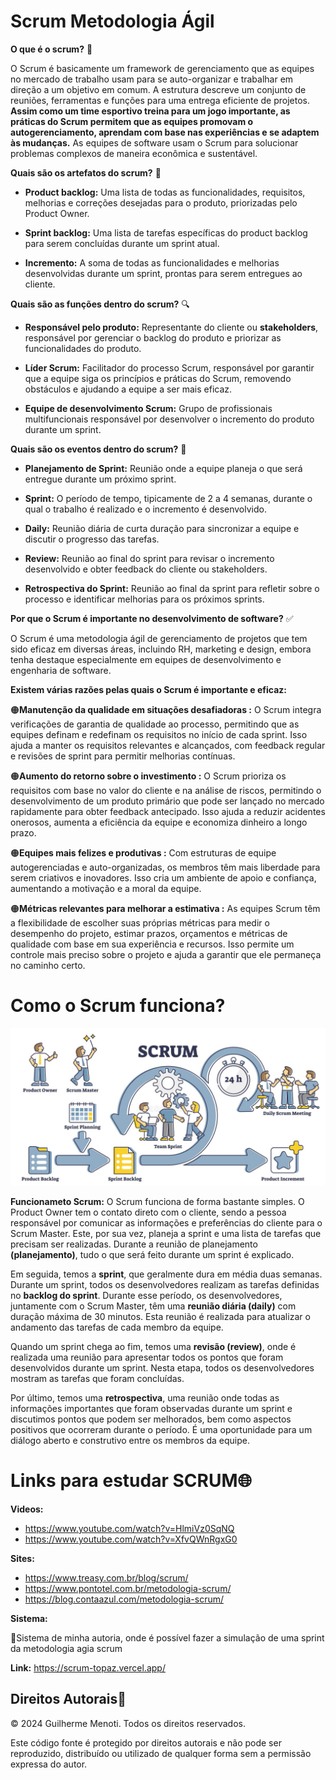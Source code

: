 # Scrum Metodologia Ágil

**O que é o scrum?** 🤔

O Scrum é basicamente um framework de gerenciamento que as equipes no mercado de trabalho usam para se auto-organizar e trabalhar em direção a um objetivo em comum. A estrutura descreve um conjunto de reuniões, ferramentas e funções para uma entrega eficiente de projetos. **Assim como um time esportivo treina para um jogo importante, as práticas do Scrum permitem que as equipes promovam o autogerenciamento, aprendam com base nas experiências e se adaptem às mudanças.** As equipes de software usam o Scrum para solucionar problemas complexos de maneira econômica e sustentável. 

**Quais são os artefatos do scrum?** 📖

- **Product backlog:** Uma lista de todas as funcionalidades, requisitos, melhorias e correções desejadas para o produto, priorizadas pelo Product Owner.

- **Sprint backlog:** Uma lista de tarefas específicas do product backlog para serem concluídas durante um sprint atual.

- **Incremento:** A soma de todas as funcionalidades e melhorias desenvolvidas durante um sprint, prontas para serem entregues ao cliente.

**Quais são as funções dentro do scrum?** 🔍

- **Responsável pelo produto:** Representante do cliente ou **stakeholders**, responsável por gerenciar o backlog do produto e priorizar as funcionalidades do produto.

- **Líder Scrum:** Facilitador do processo Scrum, responsável por garantir que a equipe siga os princípios e práticas do Scrum, removendo obstáculos e ajudando a equipe a ser mais eficaz.

- **Equipe de desenvolvimento Scrum:** Grupo de profissionais multifuncionais responsável por desenvolver o incremento do produto durante um sprint.


**Quais são os eventos dentro do scrum?** 🎫

- **Planejamento de Sprint:** Reunião onde a equipe planeja o que será entregue durante um próximo sprint.

- **Sprint:** O período de tempo, tipicamente de 2 a 4 semanas, durante o qual o trabalho é realizado e o incremento é desenvolvido.

- **Daily:** Reunião diária de curta duração para sincronizar a equipe e discutir o progresso das tarefas.

- **Review:** Reunião ao final do sprint para revisar o incremento desenvolvido e obter feedback do cliente ou stakeholders.

- **Retrospectiva do Sprint:** Reunião ao final da sprint para refletir sobre o processo e identificar melhorias para os próximos sprints.


**Por que o Scrum é importante no desenvolvimento de software?** ✅

O Scrum é uma metodologia ágil de gerenciamento de projetos que tem sido eficaz em diversas áreas, incluindo RH, marketing e design, embora tenha destaque especialmente em equipes de desenvolvimento e engenharia de software. 

**Existem várias razões pelas quais o Scrum é importante e eficaz:**

🟠**Manutenção da qualidade em situações desafiadoras :** O Scrum integra verificações de garantia de qualidade ao processo, permitindo que as equipes definam e redefinam os requisitos no início de cada sprint. Isso ajuda a manter os requisitos relevantes e alcançados, com feedback regular e revisões de sprint para permitir melhorias contínuas.

🟠**Aumento do retorno sobre o investimento :** O Scrum prioriza os requisitos com base no valor do cliente e na análise de riscos, permitindo o desenvolvimento de um produto primário que pode ser lançado no mercado rapidamente para obter feedback antecipado. Isso ajuda a reduzir acidentes onerosos, aumenta a eficiência da equipe e economiza dinheiro a longo prazo.

🟠**Equipes mais felizes e produtivas :** Com estruturas de equipe autogerenciadas e auto-organizadas, os membros têm mais liberdade para serem criativos e inovadores. Isso cria um ambiente de apoio e confiança, aumentando a motivação e a moral da equipe.

🟠**Métricas relevantes para melhorar a estimativa :** As equipes Scrum têm a flexibilidade de escolher suas próprias métricas para medir o desempenho do projeto, estimar prazos, orçamentos e métricas de qualidade com base em sua experiência e recursos. Isso permite um controle mais preciso sobre o projeto e ajuda a garantir que ele permaneça no caminho certo.


# Como o Scrum funciona?

<img src="./img/scrum.png" alt="Texto Alternativo">

**Funcionameto Scrum:** O Scrum funciona de forma bastante simples. O Product Owner tem o contato direto com o cliente, sendo a pessoa responsável por comunicar as informações e preferências do cliente para o Scrum Master. Este, por sua vez, planeja a sprint e uma lista de tarefas que precisam ser realizadas. Durante a reunião de planejamento **(planejamento)**, tudo o que será feito durante um sprint é explicado.

Em seguida, temos a **sprint**, que geralmente dura em média duas semanas. Durante um sprint, todos os desenvolvedores realizam as tarefas definidas no **backlog do sprint**. Durante esse período, os desenvolvedores, juntamente com o Scrum Master, têm uma **reunião diária (daily)** com duração máxima de 30 minutos. Esta reunião é realizada para atualizar o andamento das tarefas de cada membro da equipe.

Quando um sprint chega ao fim, temos uma **revisão (review)**, onde é realizada uma reunião para apresentar todos os pontos que foram desenvolvidos durante um sprint. Nesta etapa, todos os desenvolvedores mostram as tarefas que foram concluídas.

Por último, temos uma **retrospectiva**, uma reunião onde todas as informações importantes que foram observadas durante um sprint e discutimos pontos que podem ser melhorados, bem como aspectos positivos que ocorreram durante o período. É uma oportunidade para um diálogo aberto e construtivo entre os membros da equipe.


# Links para estudar SCRUM🌐

**Videos:**
- https://www.youtube.com/watch?v=HlmiVz0SqNQ
- https://www.youtube.com/watch?v=XfvQWnRgxG0

**Sites:**
- https://www.treasy.com.br/blog/scrum/
- https://www.pontotel.com.br/metodologia-scrum/
- https://blog.contaazul.com/metodologia-scrum/

**Sistema:**

🔵Sistema de minha autoria, onde é possível fazer a simulação de uma sprint da metodologia agia scrum

**Link:** https://scrum-topaz.vercel.app/



## Direitos Autorais📜

© 2024 Guilherme Menoti. Todos os direitos reservados.

Este código fonte é protegido por direitos autorais e não pode ser reproduzido, distribuído ou utilizado de qualquer forma sem a permissão expressa do autor.
